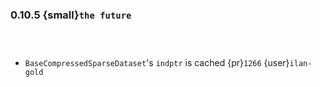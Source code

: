 ### 0.10.5 {small}`the future`

```{rubric} Bugfix
```

```{rubric} Documentation
```

```{rubric} Performance
```

* `BaseCompressedSparseDataset`'s `indptr` is cached {pr}`1266` {user}`ilan-gold`
